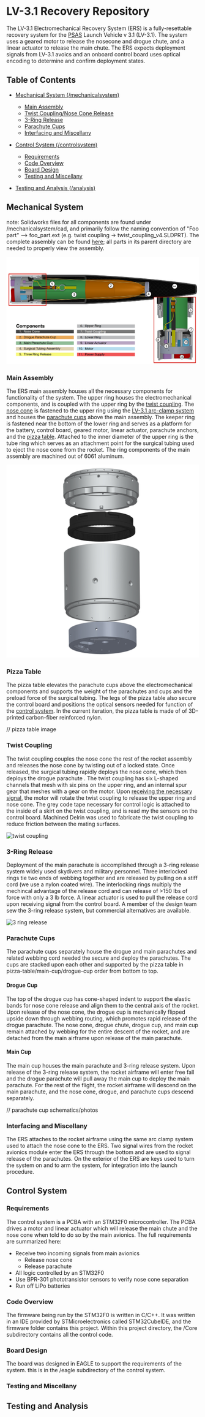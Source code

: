 # LV-3.1 Recovery Repository

The LV-3.1 Electromechanical Recovery System (ERS) is a fully-resettable recovery system for the [PSAS](http://psas.pdx.edu/) Launch Vehicle v 3.1 (LV-3.1).  The system uses a geared motor to release the nosecone and drogue chute, and a linear actuator to release the main chute. The ERS expects deployment signals from LV-3.1 avoics  and an onboard control board uses optical encoding to determine and confirm deployment states.

## Table of Contents

* [Mechanical System (/mechanicalsystem)](#mechanical-system)
  * [Main Assembly](#main-assembly)
  * [Twist Coupling/Nose Cone Release](#twist-coupling)
  * [3-Ring Release](#3-ring-release)
  * [Parachute Cups](#parachute-cups)
  * [Interfacing and Miscellany](#interfacing-and-miscellany)

* [Control System (/controlsystem)](#control-system)
  * [Requirements](#requirements)
  * [Code Overview](#code-overview)
  * [Board Design](#board-design)
  * [Testing and Miscellany](#testing-and-miscellany)

* [Testing and Analysis (/analysis)](#testing-and-analysis)

## Mechanical System

note: Solidworks files for all components are found under /mechanicalsystem/cad, and primarily follow the naming convention of "Foo part" --> foo_part.ext (e.g. twist coupling -> twist_coupling_v4.SLDPRT). The complete assembly can be found [here](https://github.com/psas/lv3.1-recovery/tree/master/mechanicalSystem/cad/AssemblyV3.2); all parts in its parent directory are needed to properly view the assembly.

![complete assembly](/images/stack_sideways.jpg)

### Main Assembly

The ERS main assembly houses all the necessary components for functionality of the system. The upper ring houses the electromechanical components, and is coupled with the upper ring by the [twist coupling](#twist-coupling). The [nose cone](https://github.com/psas/lv3.1-airframe/tree/master/cad/nose) is fastened to the upper ring using the [LV-3.1 arc-clamp system](https://github.com/psas/lv3.1-airframe/tree/master/cad/coupling) and houses the [parachute cups](#parachute-cups) above the main assembly. The keeper ring is fastened near the bottom of the lower ring and serves as a platform for the battery, control board, geared motor, linear actuator, parachute anchors, and the [pizza table](#pizza-table). Attached to the inner diameter of the upper ring is the tube ring which serves as an attachment point for the surgical tubing used to eject the nose cone from the rocket. The ring components of the main assembly are machined out of 6061 aluminum.

![ERS main assembly](/images/Twist.JPG)

### Pizza Table

The pizza table elevates the parachute cups above the electromechanical components and supports the weight of the parachutes and cups and the preload force of the surgical tubing. The legs of the pizza table also secure the control board and positions the optical sensors needed for function of the [control system](#control-system). In the current iteration, the pizza table is made of of 3D-printed carbon-fiber reinforced nylon.

// pizza table image

### Twist Coupling

The twist coupling couples the nose cone the rest of the rocket assembly and releases the nose cone by twisting out of a locked state. Once released, the surgical tubing rapidly deploys the nose cone, which then deploys the drogue parachute . The twist coupling has six L-shaped channels that mesh with six pins on the upper ring, and an internal spur gear that meshes with a gear on the motor. Upon [receiving the necessary signal](#control-system), the motor will rotate the twist coupling to release the upper ring and nose cone. The grey code tape necessary for control logic is attached to the inside of a skirt on the twist coupling, and is read my the sensors on the control board. Machined Delrin was used to fabricate the twist coupling to reduce friction between the mating surfaces.

![twist coupling](twist_coupling_V4_skirt_teeth)

### 3-Ring Release

Deployment of the main parachute is accomplished through a 3-ring release system widely used skydivers and military personnel. Three interlocked rings tie two ends of webbing together and are released by pulling on a stiff cord (we use a nylon coated wire). The interlocking rings multiply the mechincal advantage of the release cord and can release of >150 lbs of force with only a 3 lb force. A linear actuator is used to pull the release cord upon receiving signal from the control board. A member of the design team sew the 3-ring release system, but commercial alternatives are available.

![3 ring release](/images/RINGZ.jpg)

### Parachute Cups

The parachute cups separately house the drogue and main parachutes and related webbing cord needed the secure and deploy the parachutes. The cups are stacked upon each other and supported by the pizza table in pizza-table/main-cup/drogue-cup order from bottom to top. 

#### Drogue Cup

The top of the drogue cup has cone-shaped indent to support the elastic bands for nose cone release and align them to the central axis of the rocket. Upon release of the nose cone, the drogue cup is mechanically flipped upside down through webbing routing, which promotes rapid release of the drogue parachute. The nose cone, drogue chute, drogue cup, and main cup remain attached by webbing for the entire descent of the rocket, and are detached from the main airframe upon release of the main parachute.

#### Main Cup

The main cup houses the main parachute and 3-ring release system. Upon release of the 3-ring release system, the rocket airframe will enter free fall and the drogue parachute will pull away the main cup to deploy the main parachute. For the rest of the flight, the rocket airframe will descend on the main parachute, and the nose cone, drogue, and parachute cups descend separately.

// parachute cup schematics/photos

### Interfacing and Miscellany

The ERS attaches to the rocket airframe using the same arc clamp system used to attach the nose cone to the ERS. Two signal wires from the rocket avionics module enter the ERS through the bottom and are used to signal release of the parachutes. On the exterior of the ERS are keys used to turn the system on and to arm the system, for integration into the launch procedure.

## Control System

### Requirements
The control system is a PCBA with an STM32F0 microcontroller. The PCBA drives a motor and linear actuator which will release the main chute and the nose cone when told to do so by the main avionics. The full requirements are summarized here: 

* Receive two incoming signals from main avionics
	* Release nose cone
	* Release parachute
* All logic controlled by an STM32F0
* Use BPR-301 phototransistor sensors to verify nose cone separation
* Run off LiPo batteries


### Code Overview

The firmware being run by the STM32F0 is written in C/C++. It was written in an IDE provided by STMicroelectronics called STM32CubeIDE, and the firmware folder contains this project. Within this project directory, the /Core subdirectory contains all the control code. 


### Board Design

The board was designed in EAGLE to support the requirements of the system. this is in the /eagle subdirectory of the control system.


### Testing and Miscellany



## Testing and Analysis
